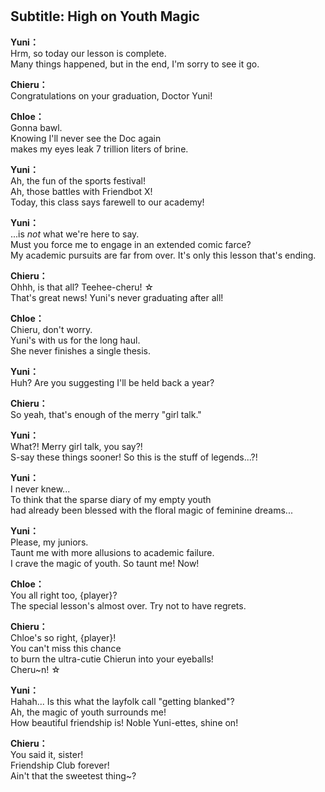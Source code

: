 # 

  
## Subtitle: High on Youth Magic
  
**Yuni：**  
Hrm, so today our lesson is complete.  
Many things happened, but in the end, I'm sorry to see it go.  
  
**Chieru：**  
Congratulations on your graduation, Doctor Yuni!  
  
**Chloe：**  
Gonna bawl.  
Knowing I'll never see the Doc again  
makes my eyes leak 7 trillion liters of brine.  
  
**Yuni：**  
Ah, the fun of the sports festival!  
Ah, those battles with Friendbot X!  
Today, this class says farewell to our academy!  
  
**Yuni：**  
...is *not* what we're here to say.  
Must you force me to engage in an extended comic farce?  
My academic pursuits are far from over. It's only this lesson that's ending.  
  
**Chieru：**  
Ohhh, is that all? Teehee-cheru! ☆  
That's great news! Yuni's never graduating after all!  
  
**Chloe：**  
Chieru, don't worry.  
Yuni's with us for the long haul.  
She never finishes a single thesis.  
  
**Yuni：**  
Huh? Are you suggesting I'll be held back a year?  
  
**Chieru：**  
So yeah, that's enough of the merry \"girl talk.\"  
  
**Yuni：**  
What?! Merry girl talk, you say?!  
S-say these things sooner! So this is the stuff of legends...?!  
  
**Yuni：**  
I never knew...  
To think that the sparse diary of my empty youth  
had already been blessed with the floral magic of feminine dreams...  
  
**Yuni：**  
Please, my juniors.  
Taunt me with more allusions to academic failure.  
I crave the magic of youth. So taunt me! Now!  
  
**Chloe：**  
You all right too, {player}?  
The special lesson's almost over. Try not to have regrets.  
  
**Chieru：**  
Chloe's so right, {player}!  
 You can't miss this chance  
to burn the ultra-cutie Chierun into your eyeballs!  
Cheru~n! ☆  
  
**Yuni：**  
Hahah... Is this what the layfolk call \"getting blanked\"?  
Ah, the magic of youth surrounds me!  
How beautiful friendship is! Noble Yuni-ettes, shine on!  
  
**Chieru：**  
You said it, sister!  
Friendship Club forever!  
Ain't that the sweetest thing~?  

